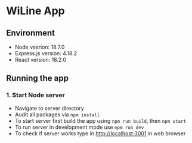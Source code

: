 # WiLine App

## Environment

- Node vesrion: 18.7.0
- Express.js version: 4.18.2
- React version: 18.2.0

## Running the app

### 1. Start Node server

- Navigate to server directory
- Audit all packages via `npm install`
- To start server first build the app using `npm run build`, then `npm start`
- To run server in development mode use `npm run dev`
- To check if server works type in <http://localhost:3001> in web browser

